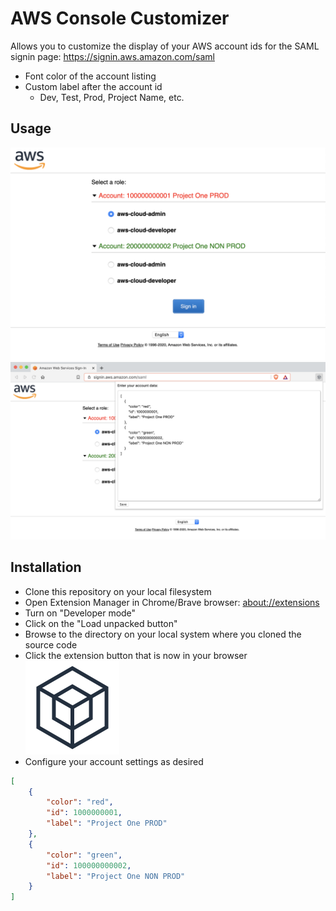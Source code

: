 # AWS Console Customizer

Allows you to customize the display of your AWS account ids for the SAML signin page: https://signin.aws.amazon.com/saml
- Font color of the account listing
- Custom label after the account id
    - Dev, Test, Prod, Project Name, etc.
    
## Usage
<div>
    <img src="./screen.png"/>
</div>
<div>
    <img src="./screen2.png"/>
</div>

## Installation
- Clone this repository on your local filesystem
- Open Extension Manager in Chrome/Brave browser: <a href="about://extensions">about://extensions</a>
- Turn on "Developer mode"
- Click on the "Load unpacked button"
- Browse to the directory on your local system where you cloned the source code
- Click the extension button that is now in your browser <img src="./icon.png"/>
- Configure your account settings as desired
```json
[
    {
        "color": "red",
        "id": 1000000001,
        "label": "Project One PROD"
    },
    {
        "color": "green",
        "id": 100000000002,
        "label": "Project One NON PROD"
    }
]
```
